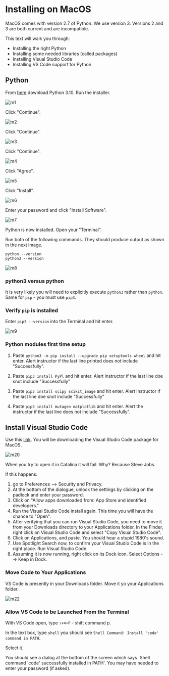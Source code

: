 
# Installing on MacOS

MacOS comes with version 2.7 of Python. We use version 3. Versions 2 and 3 are both current and are incompatible.

This text will walk you through:

* Installing the right Python
* Installing some needed libraries (called packages)
* Installing Visual Studio Code
* Installing VS Code support for Python

## Python

From [here](https://www.python.org/downloads/) download Python 3.10. Run the installer.

![m1](./m1.png)

Click "Continue".

![m2](./m2.png)

Click "Continue".

![m3](./m3.png)

Click "Continue".

![m4](./m4.png)

Click "Agree".

![m5](./m5.png)

Click "Install".

![m6](./m6.png)

Enter your password and click "Install Software".

![m7](./m7.png)

Python is now installed. Open your "Terminal".

Run both of the following commands. They should produce output as shown in the next image.

```text
python --version
python3 --version
```

![m8](./m8.png)

### python3 versus python

It is very likely you will need to explicitly execute `python3` rather than `python`. Same for `pip` - you must use `pip3`.

### Verify `pip` is installed

Enter `pip3 --version` into the Terminal and hit enter. 

![m9](./m9.png)

### Python modules first time setup

1. Paste `python3 -m pip install --upgrade pip setuptools wheel` and hit enter. Alert instructor if the last line printed does not include "Successfully".

2. Paste `pip3 install PyPl` and hit enter. Alert instructor if the last line doe snot include "Successfully"

3. Paste `pip3 install scipy scikit_image` and hit enter. Alert instructor if the last line doe snot include "Successfully"

4. Paste `pip3 install mutagen matplotlib` and hit enter. Alert the instructor if the last line does not include "Successfully".

## Install Visual Studio Code

Use this [link](https://code.visualstudio.com/docs/?dv=osx). You will be downloading the Visual Studio Code package for MacOS.

![m20](./m20.png)

When you try to open it in Catalina it will fail. Why? Because Steve Jobs.

If this happens:

1. go to Preferences --> Security and Privacy.
2. At the bottom of the dialogue, unlock the settings by clicking on the padlock and enter your password.
3. Click on "Allow apps downloaded from: App Store and identified developers."
4. Run the Visual Studio Code install again. This time you will have the chance to "Open".
5. After verifying that you can run Visual Studio Code, you need to move it from your Downloads directory to your Applications folder. In the Finder, right click on Visual Studio Code and select "Copy Visual Studio Code".
6. Click on Applications, and paste. You should hear a stupid 1980's sound.
7. Use Spotlight Search now, to confirm your Visual Studio Code is in the right place. Run Visual Studio Code.
8. Assuming it is now running, right click on its Dock icon. Select Options --> Keep in Dock.

### Move Code to Your Applications

VS Code is presently in your Downloads folder. Move it yo your Applications folder.

![m22](./m22.png)

### Allow VS Code to be Launched From the Terminal

With VS Code open, type `↑+⌘+P` - shift command p.

In the text box, type `shell` you should see `Shell Command: Install 'code' command in PATH`.

Select it.

You should see a dialog at the bottom of the screen which says `Shell command 'code' successfully installed in PATH'. You may have needed to enter your password (if asked).
